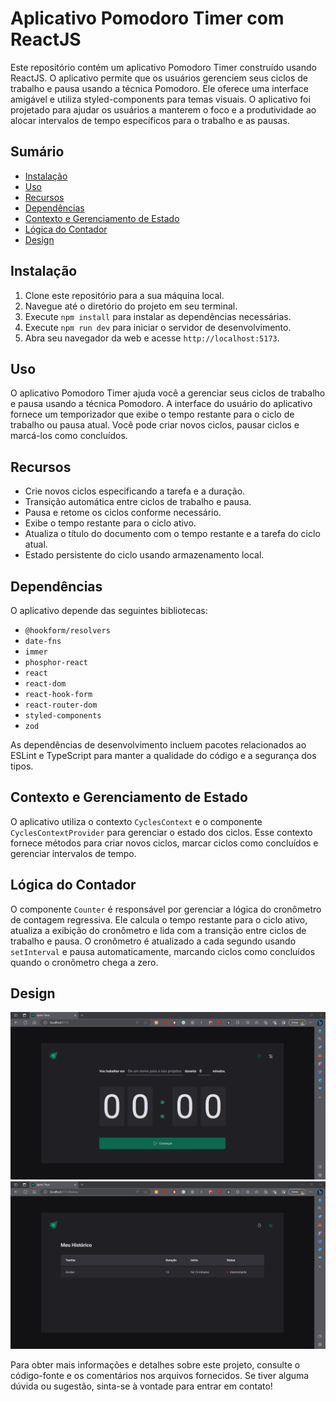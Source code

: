# Aplicativo Pomodoro Timer com ReactJS

Este repositório contém um aplicativo Pomodoro Timer construído usando ReactJS. O aplicativo permite que os usuários gerenciem seus ciclos de trabalho e pausa usando a técnica Pomodoro. Ele oferece uma interface amigável e utiliza styled-components para temas visuais. O aplicativo foi projetado para ajudar os usuários a manterem o foco e a produtividade ao alocar intervalos de tempo específicos para o trabalho e as pausas.

## Sumário
- [Instalação](#instalação)
- [Uso](#uso)
- [Recursos](#recursos)
- [Dependências](#dependências)
- [Contexto e Gerenciamento de Estado](#contexto-e-gerenciamento-de-estado)
- [Lógica do Contador](#lógica-do-contador)
- [Design](#design)

## Instalação

1. Clone este repositório para a sua máquina local.
2. Navegue até o diretório do projeto em seu terminal.
3. Execute `npm install` para instalar as dependências necessárias.
4. Execute `npm run dev` para iniciar o servidor de desenvolvimento.
5. Abra seu navegador da web e acesse `http://localhost:5173`.

## Uso

O aplicativo Pomodoro Timer ajuda você a gerenciar seus ciclos de trabalho e pausa usando a técnica Pomodoro. A interface do usuário do aplicativo fornece um temporizador que exibe o tempo restante para o ciclo de trabalho ou pausa atual. Você pode criar novos ciclos, pausar ciclos e marcá-los como concluídos.

## Recursos

- Crie novos ciclos especificando a tarefa e a duração.
- Transição automática entre ciclos de trabalho e pausa.
- Pausa e retome os ciclos conforme necessário.
- Exibe o tempo restante para o ciclo ativo.
- Atualiza o título do documento com o tempo restante e a tarefa do ciclo atual.
- Estado persistente do ciclo usando armazenamento local.

## Dependências

O aplicativo depende das seguintes bibliotecas:

- `@hookform/resolvers`
- `date-fns`
- `immer`
- `phosphor-react`
- `react`
- `react-dom`
- `react-hook-form`
- `react-router-dom`
- `styled-components`
- `zod`

As dependências de desenvolvimento incluem pacotes relacionados ao ESLint e TypeScript para manter a qualidade do código e a segurança dos tipos.

## Contexto e Gerenciamento de Estado

O aplicativo utiliza o contexto `CyclesContext` e o componente `CyclesContextProvider` para gerenciar o estado dos ciclos. Esse contexto fornece métodos para criar novos ciclos, marcar ciclos como concluídos e gerenciar intervalos de tempo.

## Lógica do Contador

O componente `Counter` é responsável por gerenciar a lógica do cronômetro de contagem regressiva. Ele calcula o tempo restante para o ciclo ativo, atualiza a exibição do cronômetro e lida com a transição entre ciclos de trabalho e pausa. O cronômetro é atualizado a cada segundo usando `setInterval` e pausa automaticamente, marcando ciclos como concluídos quando o cronômetro chega a zero.

## Design

![Pomodoro Timer](/src/home.png)
![Pomodoro Timer](/src/historico.png)

Para obter mais informações e detalhes sobre este projeto, consulte o código-fonte e os comentários nos arquivos fornecidos. Se tiver alguma dúvida ou sugestão, sinta-se à vontade para entrar em contato!